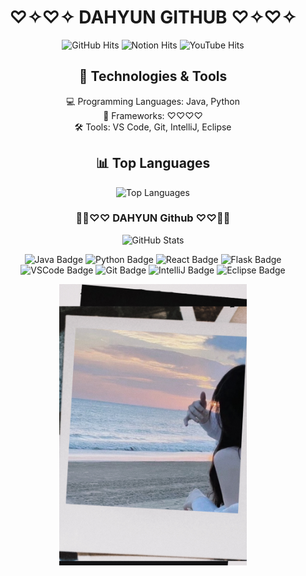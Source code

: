 <h1 align="center"> ♡✧♡✧ DAHYUN GITHUB ♡✧♡✧</h1>

<p align="center">
  <img src="https://hits.seeyoufarm.com/api/count/incr/badge.svg?url=https%3A%2F%2Fgithub.com%2FDahyun1016&count_bg=%23000000&title_bg=%23000000&icon=github.svg&icon_color=%23E7E7E7&title=DAHYUN&edge_flat=false" alt="GitHub Hits"/>
  <img src="https://hits.seeyoufarm.com/api/count/incr/badge.svg?url=https%3A%2F%2Fwww.notion.so%2FBlog-6cc3d91211e84c358dcb04adc65be593&count_bg=%23000000&title_bg=%23000000&icon=notion.svg&icon_color=%23E7E7E7&title=DAHYUN+NOTION%21&edge_flat=false" alt="Notion Hits"/>
  <img src="https://hits.seeyoufarm.com/api/count/incr/badge.svg?si=PQbYnRKQSr4-vJzW&url=https%3A%2F%2Fyoutu.be%2FYDPBlzDPFLg&count_bg=%23FFFFFF&title_bg=%23FFAEE4&icon=youtubetv.svg&icon_color=%23E7E7E7&title=LOVE&edge_flat=false" alt="YouTube Hits"/>
</p>

<h2 align="center">🔧 Technologies & Tools</h2>

<p align="center">
  💻 Programming Languages: Java, Python <br>
  🚀 Frameworks: ♡♡♡♡ <br>
  🛠️ Tools: VS Code, Git, IntelliJ, Eclipse
</p>

<h2 align="center">📊 Top Languages</h2>

<p align="center">
  <img src="https://github-readme-stats.vercel.app/api/top-langs/?username=YourGitHubUsername&layout=compact&theme=radical" alt="Top Languages"/>
</p>

<h3 align="center">👩‍💻♡♡ DAHYUN Github ♡♡👩‍💻</h3>

<div align="center">
  <img src="https://github-readme-stats.vercel.app/api?username=hyeinisfree&hide_title=true&show_icons=true&include_all_commits=true&disable_animations=true&theme=vue" alt="GitHub Stats"/>
</div>

<p align="center">
  <img src="https://img.shields.io/badge/Java-%23FF69B4.svg?style=flat&logo=java&logoColor=white" alt="Java Badge"/>
  <img src="https://img.shields.io/badge/Python-%233776AB.svg?style=flat&logo=python&logoColor=white" alt="Python Badge"/>
  <img src="https://img.shields.io/badge/React-%2361DAFB.svg?style=flat&logo=react&logoColor=white" alt="React Badge"/>
  <img src="https://img.shields.io/badge/Flask-%23000000.svg?style=flat&logo=flask&logoColor=white" alt="Flask Badge"/>
  <img src="https://img.shields.io/badge/VSCode-%23007ACC.svg?style=flat&logo=visual-studio-code&logoColor=white" alt="VSCode Badge"/>
  <img src="https://img.shields.io/badge/Git-%23F05032.svg?style=flat&logo=git&logoColor=white" alt="Git Badge"/>
  <img src="https://img.shields.io/badge/IntelliJ-%23000000.svg?style=flat&logo=intellij-idea&logoColor=white" alt="IntelliJ Badge"/>
  <img src="https://img.shields.io/badge/Eclipse-%2C2C2255.svg?style=flat&logo=eclipse-ide&logoColor=white" alt="Eclipse Badge"/>
</p>





<p align="center">
  <img src="https://github.com/Dahyun1016/Dahyun1016/raw/main/IMG_5338.JPG" alt="다현의 프로필 사진" width="300" height="450">
</p>
